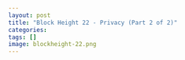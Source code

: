 ```yaml
---
layout: post
title: "Block Height 22 - Privacy (Part 2 of 2)"
categories: 
tags: []
image: blockheight-22.png
---
```


